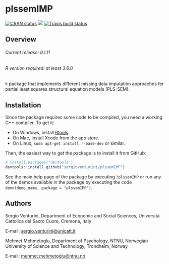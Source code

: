 # plssemIMP

<!-- badges: start -->

[![CRAN
status](https://www.r-pkg.org/badges/version/plssemIMP)](https://cran.r-project.org/package=plssemIMP)
[![](http://cranlogs.r-pkg.org/badges/grand-total/plssemIMP?color=blue)](https://cran.r-project.org/package=plssemIMP)
[![Travis build status](https://travis-ci.org/sergioventurini/plssemIMP.svg?branch=master)](https://travis-ci.org/sergioventurini/plssemIMP)

<!-- badges: end -->

## Overview

###### Current release: 0.1.11
###### R version required: at least 3.6.0
`R` package that implements different missing data imputation approaches
for partial least squares structural equation models (PLS-SEM).

## Installation

Since the package requires some code to be compiled, you need a working C++
compiler. To get it:

- On Windows, install [Rtools](https://cran.r-project.org/bin/windows/Rtools/).
- On Mac, install Xcode from the app store.
- On Linux, `sudo apt-get install r-base-dev` or similar.

Then, the easiest way to get the package is to install it from GitHub:

``` r
# install.packages("devtools")
devtools::install_github("sergioventurini/plssemIMP")
```

See the main help page of the package by executing `?plssemIMP` or run any of
the demos available in the package by executing the code
`demo(demo_name, package = "plssemIMP")`.

## Authors
Sergio Venturini, Department of Economic and Social Sciences, Università Cattolica del Sacro Cuore, Cremona, Italy

E-mail: sergio.venturini@unicatt.it

Mehmet Mehmetoglu, Department of Psychology, NTNU, Norwegian University of Science and Technology, Trondheim, Norway

E-mail: mehmet.mehmetoglu@ntnu.no
